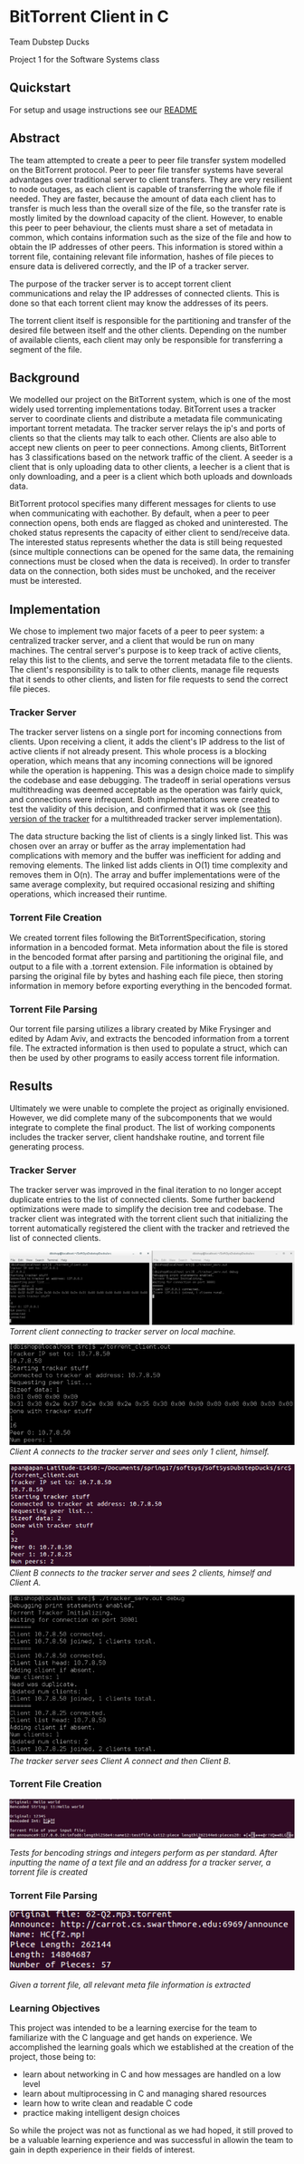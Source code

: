 # BitTorrent Client in C
Team Dubstep Ducks

Project 1 for the Software Systems class

## Quickstart
For setup and usage instructions see our [README](./README.md)

## Abstract
The team attempted to create a peer to peer file transfer system modelled on the BitTorrent protocol. Peer to peer file transfer systems have several advantages over traditional server to client transfers. They are very resilient to node outages, as each client is capable of transferring the whole file if needed. They are faster, because the amount of data each client has to transfer is much less than the overall size of the file, so the transfer rate is mostly limited by the download capacity of the client. However, to enable this peer to peer behaviour, the clients must share a set of metadata in common, which contains information such as the size of the file and how to obtain the IP addresses of other peers. This information is stored within a torrent file, containing relevant file information, hashes of file pieces to ensure data is delivered correctly, and the IP of a tracker server.

The purpose of the tracker server is to accept torrent client communications and relay the IP addresses of connected clients. This is done so that each torrent client may know the addresses of its peers.

The torrent client itself is responsible for the partitioning and transfer of the desired file between itself and the other clients. Depending on the number of available clients, each client may only be responsible for transferring a segment of the file.

## Background
We modelled our project on the BitTorrent system, which is one of the most widely used torrenting implementations today. BitTorrent uses a tracker server to coordinate clients and distribute a metadata file communicating important torrent metadata. The tracker server relays the ip's and ports of clients so that the clients may talk to each other. Clients are also able to accept new clients on peer to peer connections. Among clients, BitTorrent has 3 classifications based on the network traffic of the client. A seeder is a client that is only uploading data to other clients, a leecher is a client that is only downloading, and a peer is a client which both uploads and downloads data.

BitTorrent protocol specifies many different messages for clients to use when communicating with eachother. By default, when a peer to peer connection opens, both ends are flagged as choked and uninterested. The choked status represents the capacity of either client to send/receive data. The interested status represents whether the data is still being requested (since multiple connections can be opened for the same data, the remaining connections must be closed when the data is received). In order to transfer data on the connection, both sides must be unchoked, and the receiver must be interested.

## Implementation
We chose to implement two major facets of a peer to peer system: a centralized tracker server, and a client that would be run on many machines. The central server's purpose is to keep track of active clients, relay this list to the clients, and serve the torrent metadata file to the clients. The client's responsibility is to talk to other clients, manage file requests that it sends to other clients, and listen for file requests to send the correct file pieces.

### Tracker Server
The tracker server listens on a single port for incoming connections from clients. Upon receiving a client, it adds the client's IP address to the list of active clients if not already present. This whole process is a blocking operation, which means that any incoming connections will be ignored while the operation is happening. This was a design choice made to simplify the codebase and ease debugging. The tradeoff in serial operations versus multithreading was deemed acceptable as the operation was fairly quick, and connections were infrequent. Both implementations were created to test the validity of this decision, and confirmed that it was ok (see [this version of the tracker](https://github.com/Daniel6/SoftSysDubstepDucks/blob/0260d2760e1e45d7fd8c5add2216bc9ab78462fc/examples/tracker/tracker2.c) for a multithreaded tracker server implementation). 

The data structure backing the list of clients is a singly linked list. This was chosen over an array or buffer as the array implementation had complications with memory and the buffer was inefficient for adding and removing elements. The linked list adds clients in O(1) time complexity and removes them in O(n). The array and buffer implementations were of the same average complexity, but required occasional resizing and shifting operations, which increased their runtime.

### Torrent File Creation

We created torrent files following the BitTorrentSpecification, storing information in a bencoded format.  Meta information about the file is stored in the bencoded format after parsing and partitioning the original file, and output to a file with a .torrent extension.  File information is obtained by parsing the original file by bytes and hashing each file piece, then storing information in memory before exporting everything in the bencoded format.

### Torrent File Parsing

Our torrent file parsing utilizes a library created by Mike Frysinger and edited by Adam Aviv, and extracts the bencoded information from a torrent file.  The extracted information is then used to populate a struct, which can then be used by other programs to easily access torrent file information.

## Results
Ultimately we were unable to complete the project as originally envisioned. However, we did complete many of the subcomponents that we would integrate to complete the final product. The list of working components includes the tracker server, client handshake routine, and torrent file generating process.

### Tracker Server
The tracker server was improved in the final iteration to no longer accept duplicate entries to the list of connected clients. Some further backend optimizations were made to simplify the decision tree and codebase. The tracker client was integrated with the torrent client such that initializing the torrent automatically registered the client with the tracker and retrieved the list of connected clients.

![example](./images/tracker_comms.png)  
*Torrent client connecting to tracker server on local machine.*

![example](./images/tracker_testing_1.png)  
*Client A connects to the tracker server and sees only 1 client, himself.*

![example](./images/tracker_test.png)  
*Client B connects to the tracker server and sees 2 clients, himself and Client A.*

![example](./images/tracker_testing_2.png)  
*The tracker server sees Client A connect and then Client B.*

### Torrent File Creation
![Torrent encoding test](./images/softsys_torrent.png)

*Tests for bencoding strings and integers perform as per standard.  After inputting the name of a text file and an address for a tracker server, a torrent file is created*

### Torrent File Parsing
![Torrent decoding test](./images/deocde_test.png)

*Given a torrent file, all relevant meta file information is extracted*

### Learning Objectives
This project was intended to be a learning exercise for the team to familiarize with the C language and get hands on experience. We accomplished the learning goals which we established at the creation of the project, those being to:

* learn about networking in C and how messages are handled on a low level
* learn about multiprocessing in C and managing shared resources
* learn how to write clean and readable C code
* practice making intelligent design choices

So while the project was not as functional as we had hoped, it still proved to be a valuable learning experience and was successful in allowin the team to gain in depth experience in their fields of interest.
